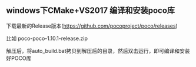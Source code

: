 ## windows下CMake+VS2017 编译和安装poco库

下载最新的Release版本(https://github.com/pocoproject/poco/releases) 

比如 poco-poco-1.10.1-release.zip

解压后，将auto_build.bat拷贝到解压后的目录，然后双击运行，即可编译和安装好POCO库






